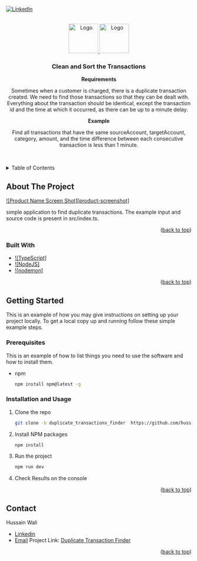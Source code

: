 <!-- Improved compatibility of back to top link: See: https://github.com/othneildrew/Best-README-Template/pull/73 -->
<a name="readme-top"></a>
<!--
*** Thanks for checking out the Best-README-Template. If you have a suggestion
*** that would make this better, please fork the repo and create a pull request
*** or simply open an issue with the tag "enhancement".
*** Don't forget to give the project a star!
*** Thanks again! Now go create something AMAZING! :D
-->



<!-- PROJECT SHIELDS -->
<!--
*** I'm using markdown "reference style" links for readability.
*** Reference links are enclosed in brackets [ ] instead of parentheses ( ).
*** See the bottom of this document for the declaration of the reference variables
*** for contributors-url, forks-url, etc. This is an optional, concise syntax you may use.
*** https://www.markdownguide.org/basic-syntax/#reference-style-links
-->

[![LinkedIn][linkedin-shield]][linkedin-url]



<!-- PROJECT LOGO -->
<br />
<div align="center">
  <a href="https://github.com/hussainwali74/sample-work/tree/duplicate_transactions_finder">
    <img src="https://nodejs.org/static/images/logo.svg" alt="Logo" width="80" height="80">
    <img src="https://res.cloudinary.com/practicaldev/image/fetch/s--LkL103Qa--/c_imagga_scale,f_auto,fl_progressive,h_900,q_auto,w_1600/https://d2eip9sf3oo6c2.cloudfront.net/tags/images/000/000/377/landscape/typescriptlang.png" alt="Logo" width="80" height="80">
  </a>

<h3 align="center">Clean and Sort the Transactions </h3>

  <p align="center">
    <strong> Requirements </strong>
    <p>
        Sometimes when a customer is charged, there is a duplicate transaction created.
        We need to find those transactions so that they can be dealt with.
        Everything about the transaction should be identical, except the transaction id and the time at
        which it occurred, as there can be up to a minute delay.
    </p>
    <strong> Example </strong>
    <p>
        Find all transactions that have the same sourceAccount, targetAccount, category, amount,
        and the time difference between each consecutive transaction is less than 1 minute.
    </p>
    <br />
  </p>
</div>



<!-- TABLE OF CONTENTS -->
<details>
  <summary>Table of Contents</summary>
  <ol>
    <li>
      <a href="#about-the-project">About The Project</a>
      <ul>
        <li><a href="#built-with">Built With</a></li>
      </ul>
    </li>
    <li>
      <a href="#getting-started">Getting Started</a>
      <ul>
        <li><a href="#prerequisites">Prerequisites</a></li>
        <li><a href="#installation">Installation and Usage</a></li>
      </ul>
    </li>
    <li><a href="#contact">Contact</a></li>
  </ol>
</details>



<!-- ABOUT THE PROJECT -->
## About The Project

[![Product Name Screen Shot][product-screenshot]](https://example.com)

simple application to find duplicate transactions. The example input and source code is present in src/index.ts.



<p align="right">(<a href="#readme-top">back to top</a>)</p>



### Built With

* [![TypeScript]][TypeScript-url]
* [![NodeJS]][NodeJS-url]
* [![nodemon]][nodemon-url]

<p align="right">(<a href="#readme-top">back to top</a>)</p>


<!-- GETTING STARTED -->
## Getting Started

This is an example of how you may give instructions on setting up your project locally.
To get a local copy up and running follow these simple example steps.

### Prerequisites

This is an example of how to list things you need to use the software and how to install them.
* npm
  ```sh
  npm install npm@latest -g
  ```

### Installation and Usage

1. Clone the repo
   ```sh
   git clone -b duplicate_transactions_finder  https://github.com/hussainwali74/sample-work.git
   ```
2. Install NPM packages
   ```sh
   npm install
   ```
3. Run the project 
    ```sh
    npm run dev
    ```
3. Check Results on the console

<p align="right">(<a href="#readme-top">back to top</a>)</p>



<!-- CONTACT -->
## Contact

Hussain Wali  
  - [Linkedin](https://www.linkedin.com/in/hussain-wali-780294b6)
  - [Email](hussainwali743@gmail.com)
Project Link: [Duplicate Transaction Finder](https://github.com/hussainwali74/sample-work/tree/duplicate_transactions_finder)


<p align="right">(<a href="#readme-top">back to top</a>)</p>



<!-- MARKDOWN LINKS & IMAGES -->
<!-- https://www.markdownguide.org/basic-syntax/#reference-style-links -->

[contributors-shield]: https://img.shields.io/github/contributors/github_username/repo_name.svg?style=for-the-badge
[contributors-url]: https://github.com/hussainwali74/sample-work/tree/duplicate_transactions_finder/graphs/contributors

[forks-shield]: https://img.shields.io/github/forks/github_username/repo_name.svg?style=for-the-badge
[forks-url]: https://github.com/hussainwali74/sample-work/tree/duplicate_transactions_finder/network/members

[stars-shield]: https://img.shields.io/github/stars/github_username/repo_name.svg?style=for-the-badge
[stars-url]: https://github.com/hussainwali74/sample-work/tree/duplicate_transactions_finder/stargazers

[issues-shield]: https://img.shields.io/github/issues/github_username/repo_name.svg?style=for-the-badge
[issues-url]: https://github.com/hussainwali74/sample-work/tree/duplicate_transactions_finder/issues

[license-shield]: https://img.shields.io/github/license/github_username/repo_name.svg?style=for-the-badge
[license-url]: https://github.com/hussainwali74/sample-work/tree/duplicate_transactions_finder/blob/master/LICENSE.txt

[linkedin-shield]: https://img.shields.io/badge/-LinkedIn-black.svg?style=for-the-badge&logo=linkedin&colorB=555
[linkedin-url]: https://www.linkedin.com/in/hussain-wali-780294b6/
[NodeJs-url]: https://nodejs.org/en/
[nodemon-url]: https://nodemon.io/
[TypeScript-url]: https://www.typescriptlang.org/
